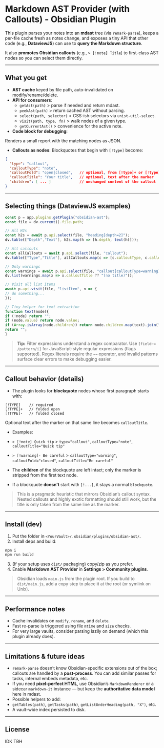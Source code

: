 # Markdown AST Provider (with Callouts) - Obsidian Plugin

This plugin parses your notes into an **mdast** tree (via `remark-parse`), keeps a per-file cache fresh as notes change, and exposes a tiny API that other code (e.g., **DataviewJS**) can use to **query the Markdown structure**.

It also **promotes Obsidian callouts** (e.g., `> [!note] Title`) to first-class AST nodes so you can select them directly.

---

## What you get

- **AST cache** keyed by file path, auto-invalidated on modify/rename/delete.
- **API for consumers**:
  - `getAst(path)` > parse if needed and return mdast.
  - `peekAst(path)` > return cached AST without parsing.
  - `select(path, selector)` > CSS-ish selectors via `unist-util-select`.
  - `visit(path, type, fn)` > walk nodes of a given type.
  - `getCurrentAst()` > convenience for the active note.
- **Code block for debugging**:

Renders a small report with the matching nodes as JSON.
- **Callouts as nodes**:
Blockquotes that begin with `[!type]` become:
```json
{
  "type": "callout",
  "calloutType": "note",
  "calloutFold": "open|closed",   // optional, from [!type]+ or [!type]-
  "calloutTitle": "Your title",   // optional, text after the marker
  "children": [ ... ]             // unchanged content of the callout
}
```

---

## Selecting things (DataviewJS examples)

```js
const p = app.plugins.getPlugin("obsidian-ast");
const file = dv.current().file.path;

// All H2s
const h2s = await p.api.select(file, "heading[depth=2]");
dv.table(["Depth","Text"], h2s.map(h => [h.depth, text(h)]));

// All callouts
const allCallouts = await p.api.select(file, "callout");
dv.table(["Type","Title"], allCallouts.map(c => [c.calloutType, c.calloutTitle ?? ""]));

// Only warnings
const warnings = await p.api.select(file, "callout[calloutType=warning]");
dv.list(warnings.map(x => x.calloutTitle ?? "(no title)"));

// Visit all list items
await p.api.visit(file, "listItem", n => {
// do something...
});

// Tiny helper for text extraction
function text(node){
if (!node) return "";
if (node.value) return node.value;
if (Array.isArray(node.children)) return node.children.map(text).join("");
return "";
}
```

> **Tip:** Filter expressions understand a regex comparator. Use `[field~= /pattern/i]` for JavaScript-style regular expressions (flags supported). Regex literals require the `~=` operator, and invalid patterns surface clear errors to make debugging easier.

---

## Callout behavior (details)

- The plugin looks for **blockquote** nodes whose first paragraph starts with:
```
[!TYPE]    // required
[!TYPE]+   // folded open
[!TYPE]-   // folded closed
```
Optional text after the marker on that same line becomes `calloutTitle`.

- Examples:

- `> [!note] Quick tip` > `type="callout"`, `calloutType="note"`, `calloutTitle="Quick tip"`
- `> [!warning]- Be careful` > `calloutType="warning"`, `calloutFold="closed"`, `calloutTitle="Be careful"`

- The **children** of the blockquote are left intact; only the marker is stripped from the first text node.

- If a blockquote **doesn’t** start with `[!...]`, it stays a normal `blockquote`.

> This is a pragmatic heuristic that mirrors Obsidian’s callout syntax. Nested callouts and highly exotic formatting should still work, but the title is only taken from the same line as the marker.

---

## Install (dev)

1. Put the folder in `<YourVault>/.obsidian/plugins/obsidian-ast/`.
2. Install deps and build:
 ```bash
 npm i
 npm run build
 ```
3. (If your setup uses `dist/` packaging) copy/zip as you prefer.
4. Enable **Markdown AST Provider** in **Settings > Community plugins**.

> Obsidian loads `main.js` from the plugin root. If you build to `dist/main.js`, add a copy step to place it at the root (or symlink on Unix).

---

## Performance notes

- Cache invalidates on `modify`, `rename`, and `delete`.
- Fast re-parse is triggered using file `mtime` and `size` checks.
- For very large vaults, consider parsing lazily on demand (which this plugin already does).

---

## Limitations & future ideas

- `remark-parse` doesn’t know Obsidian-specific extensions out of the box; callouts are handled by a **post-process**. You can add similar passes for tasks, internal embeds metadata, etc.
- If you need **pixel-perfect HTML**, use Obsidian’s `MarkdownRenderer` or a sidecar `markdown-it` instance — but keep the **authoritative data model** here in mdast.
- Possible helpers to add:
- `getTables(path)`, `getTasks(path)`, `getListUnderHeading(path, "X")`, etc.
- A vault-wide index persisted to disk.

---

## License
IDK TBH
